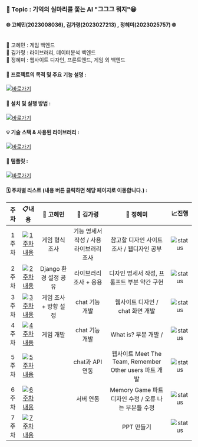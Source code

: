 ### **🌸 Topic : 기억의 실마리를 쫓는 AI "그그그 뭐지"😁**  <br>
#### 🌐 고혜민(2023008036), 김가령(2023027213) , 정혜미(2023025757) 🌐<br><br>
👾 고혜민 : 게임 백엔드 <br>
👾 김가령 : 라이브러리, 데이터분석 백엔드 <br>
👾 정혜미 : 웹사이트 디자인, 프론트엔드, 게임 외 백엔드 <br>

#### 📌 프로젝트의 목적 및 주요 기능 설명 :
[![바로가기](https://img.shields.io/badge/%20바로가기-28a745)](./explanation/README.md)
#### 🚀 설치 및 실행 방법 :
[![바로가기](https://img.shields.io/badge/%20바로가기-28a745)](./Installation&Execution/README.md)

#### 💡 기술 스택  & 사용된 라이브러리 :
[![바로가기](https://img.shields.io/badge/%20바로가기-28a745)](StackTech) 

#### 📖 템플릿 :
[![바로가기](https://img.shields.io/badge/%20바로가기-28a745)](Template)
#### 🗓️ 주차별 리스트 (내용 버튼 클릭하면 해당 페이지로 이동합니다.) :

| 주차                           | 📋내용                | 👩 고혜민             | 👩 김가령            | 👩 정혜미              | 📈진행     |
| :---------------------------: | :---------------------: | :-----------------:  | :---------------:  | :---------------------: | :---------: |
| 1주차     | [![1주차 내용](https://img.shields.io/badge/1주차_내용-60a5fa)](https://github.com/hyemi0622/KNU_SW_python_project_team_8/tree/main/Week/1st_Week) | 게임 형식 조사  | 기능 명세서 작성 / 사용 라이브러리 조사     | 참고할 디자인 사이트 조사 / 웹디자인 공부  |![status](https://img.shields.io/badge/Finish%20-009000) |
| 2주차 | [![2주차 내용](https://img.shields.io/badge/2주차_내용-60a5fa)](https://github.com/hyemi0622/KNU_SW_python_project_team_8/tree/main/Week/2nd_Week) | Django 환경 설정 공유 | 라이브러리 조사 + 응용 | 디자인 명세서 작성, 프롬프트 부분 약간 구현 |![status](https://img.shields.io/badge/Finish%20-009000) |
| 3주차 |  [![3주차 내용](https://img.shields.io/badge/3주차_내용-60a5fa)](https://github.com/hyemi0622/KNU_SW_python_project_team_8/tree/main/Week/3rd_Week) | 게임 조사 + 방향 설정 | chat 기능 개발 | 웹사이트 디자인 / chat 화면 개발 |![status](https://img.shields.io/badge/Finish%20-009000) |
| 4주차 | [![4주차 내용](https://img.shields.io/badge/4주차_내용-60a5fa)](https://github.com/hyemi0622/KNU_SW_python_project_team_8/tree/main/Week/4th_Week)  | 게임 개발 | chat 기능 개발 | What is? 부분 개발 /  |![status](https://img.shields.io/badge/Finish%20-009000) |
| 5주차 | [![5주차 내용](https://img.shields.io/badge/5주차_내용-60a5fa)](https://github.com/hyemi0622/KNU_SW_python_project_team_8/tree/main/Week/5th_Week)  | |  chat과 API 연동 | 웹사이트 Meet The Team, Remember Other users 파트 개발  |![status](https://img.shields.io/badge/Finish%20-009000) |
| 6주차 | [![6주차 내용](https://img.shields.io/badge/6주차_내용-60a5fa)](https://github.com/hyemi0622/KNU_SW_python_project_team_8/tree/main/Week/6th_Week)  ||  서버 연동 |  Memory Game 파트 디자인 수정 / 오류 나는 부분들 수정  |![status](https://img.shields.io/badge/Finish%20-009000) |
| 7주차 | [![7주차 내용](https://img.shields.io/badge/7주차_내용-60a5fa)](https://github.com/hyemi0622/KNU_SW_python_project_team_8/tree/main/Week/7th_Week)  |  |  | PPT 만들기  |![status](https://img.shields.io/badge/Finish%20-009000) |
